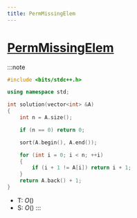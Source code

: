 ```yaml
---
title: PermMissingElem
---
```


# [PermMissingElem](https://app.codility.com/programmers/lessons/3-time_complexity/perm_missing_elem/)

:::note
```cpp
#include <bits/stdc++.h>

using namespace std;

int solution(vector<int> &A)
{
    int n = A.size();

    if (n == 0) return 0;

    sort(A.begin(), A.end());

    for (int i = 0; i < n; ++i)
    {
        if (i + 1 != A[i]) return i + 1;
    }
    return A.back() + 1;
}
```
- T: $O()$
- S: $O()$
:::
